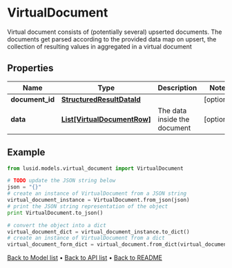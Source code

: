 # VirtualDocument

Virtual document consists of (potentially several) upserted documents.                The documents get parsed according to the provided data map on upsert, the collection of resulting values in  aggregated in a virtual document

## Properties
Name | Type | Description | Notes
------------ | ------------- | ------------- | -------------
**document_id** | [**StructuredResultDataId**](StructuredResultDataId.md) |  | [optional] 
**data** | [**List[VirtualDocumentRow]**](VirtualDocumentRow.md) | The data inside the document | [optional] 

## Example

```python
from lusid.models.virtual_document import VirtualDocument

# TODO update the JSON string below
json = "{}"
# create an instance of VirtualDocument from a JSON string
virtual_document_instance = VirtualDocument.from_json(json)
# print the JSON string representation of the object
print VirtualDocument.to_json()

# convert the object into a dict
virtual_document_dict = virtual_document_instance.to_dict()
# create an instance of VirtualDocument from a dict
virtual_document_form_dict = virtual_document.from_dict(virtual_document_dict)
```
[Back to Model list](../README.md#documentation-for-models) &#8226; [Back to API list](../README.md#documentation-for-api-endpoints) &#8226; [Back to README](../README.md)


